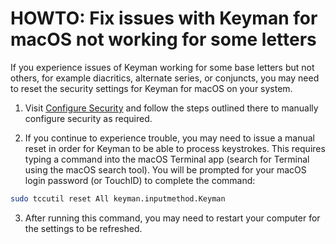 # HOWTO: Fix issues with Keyman for macOS not working for some letters

If you experience issues of Keyman working for some base letters but not others,
for example diacritics, alternate series, or conjuncts, you may need to reset the
security settings for Keyman for macOS on your system.

1. Visit [Configure Security](/products/mac/current-version/troubleshooting/configure-security) and
follow the steps outlined there to manually configure security as required.

2. If you continue to experience trouble, you may need to issue a manual reset in order
for Keyman to be able to process keystrokes. This requires typing a command into the macOS
Terminal app (search for Terminal using the macOS search tool). You will be prompted for
your macOS login password (or TouchID) to complete the command:

```bash
sudo tccutil reset All keyman.inputmethod.Keyman
```

3. After running this command, you may need to restart your computer for the settings to be
refreshed.
